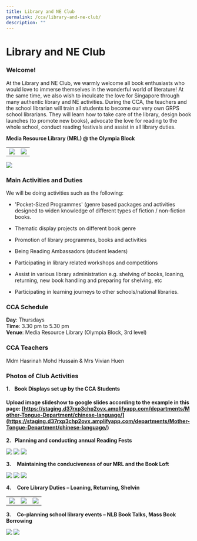 ```yaml
---
title: Library and NE Club
permalink: /cca/library-and-ne-club/
description: ""
---
```

# Library and NE Club

### Welcome!


At the Library and NE Club, we warmly welcome all book enthusiasts who would love to immerse themselves in the wonderful world of literature! At the same time, we also wish to inculcate the love for Singapore through many authentic library and NE activities. During the CCA, the teachers and the school librarian will train all students to become our very own GRPS school librarians. They will learn how to take care of the library, design book launches (to promote new books), advocate the love for reading to the whole school, conduct reading festivals and assist in all library duties. 

**Media Resource Library (MRL) @ the Olympia Block**

|   |   |
|---|---|
| ![](/images/Departments/PE,%20CCA%20and%20Aesthetics/Cca/Library%20and%20NE%20Club/mrl2.jpg)  | ![](/images/Departments/PE,%20CCA%20and%20Aesthetics/Cca/Library%20and%20NE%20Club/mrl.jpg)  |

![](/images/Departments/PE,%20CCA%20and%20Aesthetics/Cca/Library%20and%20NE%20Club/mrl3.jpg)

### Main Activities and Duties

We will be doing activities such as the following:

*   'Pocket-Sized Programmes' (genre based packages and activities designed to widen knowledge of different types of fiction / non-fiction books.
*   Thematic display projects on different book genre

*   Promotion of library programmes, books and activities

*   Being Reading Ambassadors (student leaders)

*   Participating in library related workshops and competitions

*   Assist in various library administration e.g. shelving of books, loaning, returning, new book handling and preparing for shelving, etc

*   Participating in learning journeys to other schools/national libraries.

  
  
### CCA Schedule

**Day**: Thursdays    
**Time**: 3.30 pm to 5.30 pm   
**Venue**: Media Resource Library (Olympia Block, 3rd level)  
  
### CCA Teachers

Mdm Hasrinah Mohd Hussain & Mrs Vivian Huen  

### Photos of Club Activities

**1.**   **Book Displays set up by the CCA Students**

#### Upload image slideshow to google slides according to the example in this page: [https://staging.d37rxp3chp2ovx.amplifyapp.com/departments/Mother-Tongue-Department/chinese-language/](https://staging.d37rxp3chp2ovx.amplifyapp.com/departments/Mother-Tongue-Department/chinese-language/)

**2.   Planning and conducting annual Reading Fests**

![](/images/Departments/PE,%20CCA%20and%20Aesthetics/Cca/Library%20and%20NE%20Club/mrl9.jpg)
![](/images/Departments/PE,%20CCA%20and%20Aesthetics/Cca/Library%20and%20NE%20Club/mrl9a.jpg)
![](/images/Departments/PE,%20CCA%20and%20Aesthetics/Cca/Library%20and%20NE%20Club/mrl9b.jpg)

**3.**    **Maintaining the conduciveness of our MRL and the Book Loft**

![](/images/Departments/PE,%20CCA%20and%20Aesthetics/Cca/Library%20and%20NE%20Club/mrl9c.jpg)
![](/images/Departments/PE,%20CCA%20and%20Aesthetics/Cca/Library%20and%20NE%20Club/mrl9d.jpg)
![](/images/Departments/PE,%20CCA%20and%20Aesthetics/Cca/Library%20and%20NE%20Club/mrl9e.jpg)

**4.**    **Core Library Duties – Loaning, Returning, Shelvin**



|   |   |   |
|---|---|---|
|![](/images/Departments/PE,%20CCA%20and%20Aesthetics/Cca/Library%20and%20NE%20Club/mrl9f.jpg)   | ![](/images/Departments/PE,%20CCA%20and%20Aesthetics/Cca/Library%20and%20NE%20Club/mrl9g.jpg)  | ![](/images/Departments/PE,%20CCA%20and%20Aesthetics/Cca/Library%20and%20NE%20Club/9h.jpg)  |

**3.**    **Co-planning school library events – NLB Book Talks, Mass Book Borrowing**

![](/images/Departments/PE,%20CCA%20and%20Aesthetics/Cca/Library%20and%20NE%20Club/9i.jpg) 
![](/images/Departments/PE,%20CCA%20and%20Aesthetics/Cca/Library%20and%20NE%20Club/9j.jpg)
